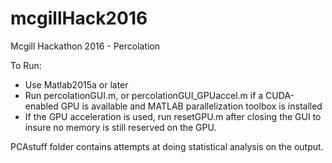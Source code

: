 # mcgillHack2016
Mcgill Hackathon 2016 - Percolation

To Run:

- Use Matlab2015a or later
- Run percolationGUI.m, or percolationGUI_GPUaccel.m if a CUDA-enabled GPU is available and MATLAB parallelization toolbox is installed
- If the GPU acceleration is used, run resetGPU.m after closing the GUI to insure no memory is still reserved on the GPU.

PCAstuff folder contains attempts at doing statistical analysis on the output.

